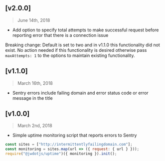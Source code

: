 ## [v2.0.0]

> June 14th, 2018

- Add option to specify total attempts to make successful request before reporting error that there is a connection issue

Breaking change: Default is set to two and in v1.1.0 this functionality did not exist. No action needed if this functionality is desired otherwise pass `maxAttempts: 1` to the options to maintain existing functionality.

## [v1.1.0]

> March 16th, 2018

- Sentry errors include failing domain and error status code or error message in the title

## [v1.0.0]

> March 2nd, 2018

- Simple uptime monitoring script that reports errors to Sentry

```javascript
const sites = ["http://intermittentlyfailingdomain.com"];
const monitoring = sites.map(url => ({ request: { url } }));
require("@jwdotjs/uptime")({ monitoring }).init();
```
